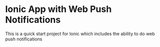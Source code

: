 # Ionic App with Web Push Notifications
This is a quick start project for Ionic which includes the ability to do web push notifications